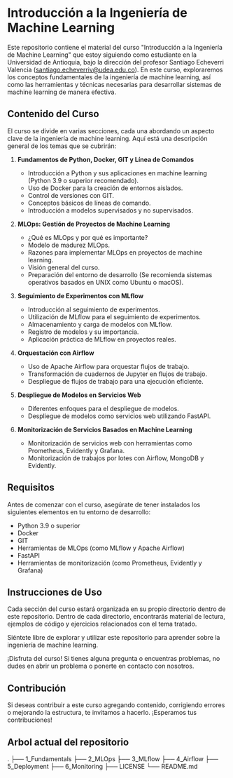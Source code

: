# Introducción a la Ingeniería de Machine Learning

Este repositorio contiene el material del curso "Introducción a la Ingeniería de Machine Learning" que estoy siguiendo como estudiante en la Universidad de Antioquia, bajo la dirección del profesor Santiago Echeverri Valencia (santiago.echeverriv@udea.edu.co). En este curso, exploraremos los conceptos fundamentales de la ingeniería de machine learning, así como las herramientas y técnicas necesarias para desarrollar sistemas de machine learning de manera efectiva.

## Contenido del Curso

El curso se divide en varias secciones, cada una abordando un aspecto clave de la ingeniería de machine learning. Aquí está una descripción general de los temas que se cubrirán:

1. **Fundamentos de Python, Docker, GIT y Línea de Comandos**
   - Introducción a Python y sus aplicaciones en machine learning (Python 3.9 o superior recomendado).
   - Uso de Docker para la creación de entornos aislados.
   - Control de versiones con GIT.
   - Conceptos básicos de líneas de comando.
   - Introducción a modelos supervisados y no supervisados.

2. **MLOps: Gestión de Proyectos de Machine Learning**
   - ¿Qué es MLOps y por qué es importante?
   - Modelo de madurez MLOps.
   - Razones para implementar MLOps en proyectos de machine learning.
   - Visión general del curso.
   - Preparación del entorno de desarrollo (Se recomienda sistemas operativos basados en UNIX como Ubuntu o macOS).

3. **Seguimiento de Experimentos con MLflow**
   - Introducción al seguimiento de experimentos.
   - Utilización de MLflow para el seguimiento de experimentos.
   - Almacenamiento y carga de modelos con MLflow.
   - Registro de modelos y su importancia.
   - Aplicación práctica de MLflow en proyectos reales.

4. **Orquestación con Airflow**
   - Uso de Apache Airflow para orquestar flujos de trabajo.
   - Transformación de cuadernos de Jupyter en flujos de trabajo.
   - Despliegue de flujos de trabajo para una ejecución eficiente.

5. **Despliegue de Modelos en Servicios Web**
   - Diferentes enfoques para el despliegue de modelos.
   - Despliegue de modelos como servicios web utilizando FastAPI.
   
6. **Monitorización de Servicios Basados en Machine Learning**
   - Monitorización de servicios web con herramientas como Prometheus, Evidently y Grafana.
   - Monitorización de trabajos por lotes con Airflow, MongoDB y Evidently.

## Requisitos

Antes de comenzar con el curso, asegúrate de tener instalados los siguientes elementos en tu entorno de desarrollo:

- Python 3.9 o superior
- Docker
- GIT
- Herramientas de MLOps (como MLflow y Apache Airflow)
- FastAPI
- Herramientas de monitorización (como Prometheus, Evidently y Grafana)

## Instrucciones de Uso

Cada sección del curso estará organizada en su propio directorio dentro de este repositorio. Dentro de cada directorio, encontrarás material de lectura, ejemplos de código y ejercicios relacionados con el tema tratado.

Siéntete libre de explorar y utilizar este repositorio para aprender sobre la ingeniería de machine learning.

¡Disfruta del curso! Si tienes alguna pregunta o encuentras problemas, no dudes en abrir un problema o ponerte en contacto con nosotros.

## Contribución

Si deseas contribuir a este curso agregando contenido, corrigiendo errores o mejorando la estructura, te invitamos a hacerlo. ¡Esperamos tus contribuciones!

## Arbol actual del repositorio

.
├── 1_Fundamentals
├── 2_MLOps
├── 3_MLflow
├── 4_Airflow
├── 5_Deployment
├── 6_Monitoring
├── LICENSE
└── README.md